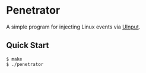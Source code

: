 # Penetrator

A simple program for injecting Linux events via [UInput].

## Quick Start

```console
$ make
$ ./penetrator
```

[UInput]: https://www.kernel.org/doc/html/v4.12/input/uinput.html
